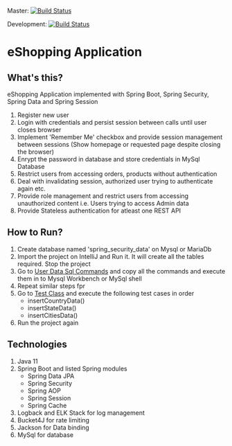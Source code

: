 Master: [![Build Status](https://travis-ci.com/pavankjadda/SpringSecurity-SpringData.svg?branch=master)](https://travis-ci.com/pavankjadda/SpringSecurity-SpringData)

Development: [![Build Status](https://travis-ci.com/pavankjadda/SpringSecurity-SpringData.svg?branch=development)](https://travis-ci.com/pavankjadda/SpringSecurity-SpringData)

# eShopping Application

## What's this?
eShopping Application implemented with Spring Boot, Spring Security, Spring Data and Spring Session
1. Register new user
2. Login with credentials and persist session between calls until user closes browser
3. Implement 'Remember Me' checkbox and provide session management between sessions (Show homepage or requested page despite closing the browser)
4. Enrypt the password in database and store credentials in MySql Database
5. Restrict users from accessing orders, products without authentication
6. Deal with invalidating session, authorized user trying to authenticate again etc. 
7. Provide role management and restrict users from accessing unauthorized content i.e. Users trying to access Admin data
8. Provide Stateless authentication for atleast one REST API

## How to Run?
1. Create database named 'spring_security_data' on Mysql or MariaDb
2. Import the project on IntelliJ and Run it. It will create all the tables required. Stop the project
3. Go to [User Data Sql Commands](https://github.com/pavankjadda/SpringSecurity-SpringData/blob/master/src/main/resources/data/User%20Data%20SqlCommands.sql) and copy all the commands and execute them in to Mysql Workbench or MySql shell
4. Repeat similar steps fpr [](https://raw.githubusercontent.com/pavankjadda/SpringSecurity-SpringData/master/src/main/resources/data/Core%20Data%20SqlCommands.sql)
5. Go to [Test Class](https://github.com/pavankjadda/SpringSecurity-SpringData/blob/master/src/test/java/com/pj/springsecurity/insertdata/InsertDataTest.java) and execute the following test cases in order
    * insertCountryData()
    * insertStateData()
    * insertCitiesData()
6. Run the project again

## Technologies 
1. Java 11
2. Spring Boot and listed Spring modules 
    - Spring Data JPA
    - Spring Security 
    - Spring AOP
    - Spring Session
    - Spring Cache
3. Logback and ELK Stack for log management
4. Bucket4J for rate limiting
5. Jackson for Data binding
6. MySql for database
